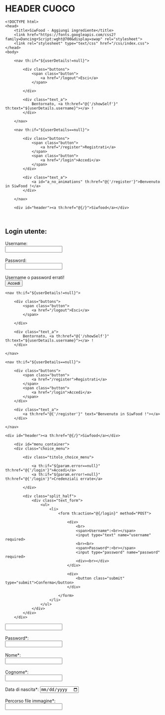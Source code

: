# HEADER CUOCO


```
<!DOCTYPE html>
<head>
    <title>SiwFood - Aggiungi ingrediente</title>
    <link href="https://fonts.googleapis.com/css2?family=Dancing+Script:wght@700&display=swap" rel="stylesheet">
    <link rel="stylesheet" type="text/css" href="/css/index.css">
</head>
<body>

	<nav th:if="${userDetails!=null}">
	
		<div class="buttons">
    		<span class="button">
       	 		<a href="/logout">Esci</a>
    		</span>
            	
		</div>
        
		<div class="text_a">
    		Bentornato, <a th:href="@{'/showSelf'}" th:text="${userDetails.username}"></a> !
		</div>
	
	</nav>
	
	<nav th:if="${userDetails==null}">
	
		<div class="buttons">
			<span class="button">
				<a href="/register">Registrati</a>
			</span>
			<span class="button">
				<a href="/login">Accedi</a>
			</span>
		</div>
		        
		<div class="text_a">
			<a id="a_no_animations" th:href="@{'/register'}">Benvenuto in SiwFood !</a>
		</div>
		        
	</nav>
	
	<div id="header"><a th:href="@{/}">Siwfood</a></div>
	
	
```


<!DOCTYPE html>
<html>
    <head>
        <title>SiwFood Login</title>
        <link rel = "stylesheet" type = "text/css" href = "/css/stile.css">
    </head>
    <body>
        <h2>Login utente:</h2>
        <form th:action="@{/login}" method="POST"> 
            <label for="username">Username:</label><br>
            <input type = "text" id="username" name="username" required>
                <br><br>
            <label for="password">Password:</label><br>
            <input type = "password" id="password" name="password" required>
                <br><br>
            <div>
                <span th:if="${param.error != null}">
                    <span>Username o password errati!</span>
                </span>
            </div>
            <input type = "submit" value = "Accedi">
        </form>
    </body>
</html>

















<!DOCTYPE html>
<head>
    <title>SiwFood - Aggiungi ricetta</title>
    <link href="https://fonts.googleapis.com/css2?family=Dancing+Script:wght@700&display=swap" rel="stylesheet">
    <link rel="stylesheet" type="text/css" href="/css/index.css">
</head>
<body>

	<nav th:if="${userDetails!=null}">
	
		<div class="buttons">
    		<span class="button">
       	 		<a href="/logout">Esci</a>
    		</span>
            	
		</div>
        
		<div class="text_a">
    		Bentornato, <a th:href="@{'/showSelf'}" th:text="${userDetails.username}"></a> !
		</div>
	
	</nav>
	
	<nav th:if="${userDetails==null}">
	
		<div class="buttons">
			<span class="button">
				<a href="/register">Registrati</a>
			</span>
			<span class="button">
				<a href="/login">Accedi</a>
			</span>
		</div>
		
		<div class="text_a">
			<a th:href="@{'/register'}" text="Benvenuto in SiwFood !"></a>
		</div>
		        
	</nav>
	
	<div id="header"><a th:href="@{/}">Siwfood</a></div>

		<div id="menu_container">
        <div class="choice_menu">
                        
            <div class="titolo_choice_menu">
                            
                <a th:if="${param.error==null}" th:href="@{'/login'}">Accedi</a>
				<a th:if="${param.error!=null}" th:href="@{'/login'}">Credenziali errate</a>
				
            </div> 
                        
            <div class="split_half">     
                <div class="text_form">
                    <ul>
						<li>
							<form th:action="@{/login}" method="POST">
								
								<div>
									<br>
							        <span>Username*:<br></span>
									<input type="text" name="username" required>
									<br><br>
									<span>Password*:<br></span>
									<input type="password" name="password" required>
									<div><br></div>
								</div>
								
							    <div>
									<button class="submit" type="submit">Conferma</button>
								</div>
								
							</form>
						</li>
					</ul>
                </div>
            </div>
        </div>

</body>

</html>





























<input type="text" th:field="${credentials.username}" required>
										<span class="match_input_offset_err" th:if="${#fields.hasErrors('username')}" th:errors="${credentials.username}"></span>
										<br><br>
										<span class="match_input_offset"> Password*:<br></span>
										<input type="password" th:field="${credentials.password}" required>
										<span class="match_input_offset_err" th:if="${#fields.hasErrors('password')}" th:errors="${credentials.password}"></span>
										<br><br>
										<span class="match_input_offset"> Nome*:<br></span>
										<input required type="text" th:field="${cuoco.nome}">
										<span class="match_input_offset_err" th:if="${cuocoErrors != null and cuocoErrors.hasFieldErrors('nome')}" th:errors="${cuoco.nome}"></span>
										<br><br>
										<span class="match_input_offset"> Cognome*:<br></span>
										<input required type="text" th:field="${cuoco.cognome}">
										<span class="match_input_offset_err" th:if="${cuocoErrors != null and cuocoErrors.hasFieldErrors('cognome')}" th:errors="${cuoco.cognome}"></span>
										<br><br>
										<span class="match_input_offset"> Data di nascita*:</span>
										<input required type="date" th:field="${cuoco.dataNascita}">
										<span class="match_input_offset_err" th:if="${cuocoErrors != null and cuocoErrors.hasFieldErrors('dataNascita')}" th:errors="${cuoco.dataNascita}"></span>
										<br><br>
										<span class="match_input_offset"> Percorso file immagine*:<br></span>
										<input type="text" th:field="${cuoco.fotografia_path}">